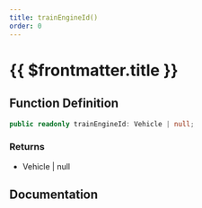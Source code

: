 ```yaml
---
title: trainEngineId()
order: 0
---
```


# {{ $frontmatter.title }}

<!--@include: ./trainEngineId_partial_header.md-->

## Function Definition

```ts
public readonly trainEngineId: Vehicle | null;
```

### Returns

* Vehicle | null

## Documentation

<!--@include: ./trainEngineId_partial_footer.md-->
